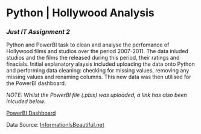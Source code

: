 # Python | Hollywood Analysis
###  *Just IT Assignment 2*
Python and PowerBI task to clean and analyse the perfomance of Hollywood films and studios over the period 2007-2011. The data inluded studios and the films the released during this period, their ratings and finacials. Initial explanatory alaysis included uploading the data onto Python and performing data cleaning: checking for missing values, removing any missing values and renaming columns. This new data was then utilised for the PowerBI dashboard. 

*NOTE: Whilst the PowerBI file (.pbix) was uploaded, a link has also been inlcuded below.*

[PowerBI Dashboard](https://app.powerbi.com/links/3GrHOppNGd?ctid=6efd0f20-57c8-4447-b53f-00d4992ca50b&pbi_source=linkShare&bookmarkGuid=852fd05c-3b5c-4eef-8869-adb41105e02e)

Data Source: [InformationIsBeautiful.net](https://informationisbeautiful.net/)
